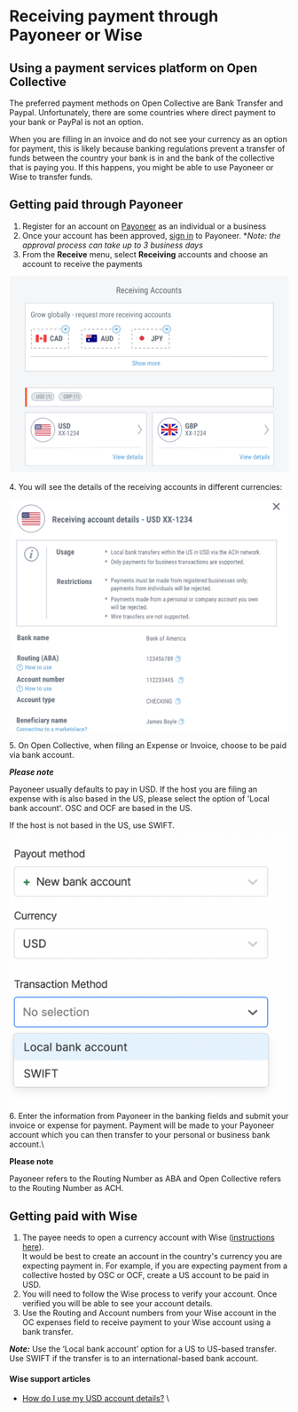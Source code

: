 # Receiving payment through Payoneer or Wise

## Using a payment services platform on Open Collective

The preferred payment methods on Open Collective are Bank Transfer and Paypal. Unfortunately, there are some countries where direct payment to your bank or PayPal is not an option.&#x20;

When you are filling in an invoice and do not see your currency as an option for payment, this is likely because banking regulations prevent a transfer of funds between the country your bank is in and the bank of the collective that is paying you. If this happens, you might be able to use Payoneer or Wise to transfer funds.

## **Getting paid through Payoneer**

1. Register for an account on [Payoneer](https://www.payoneer.com/) as an individual or a business
2. Once your account has been approved, [sign in](https://myaccount.payoneer.com/) to Payoneer. \*_Note: the approval process can take up to 3 business days_
3. From the **Receive** menu, select **Receiving** accounts and choose an account to receive the payments

![](<../.gitbook/assets/image (50).png>)

4\. You will see the details of the receiving accounts in different currencies:

![](<../.gitbook/assets/image (53) (2).png>)

5\. On Open Collective, when filing an Expense or Invoice, choose to be paid via bank account.  &#x20;

_**Please note**_&#x20;

Payoneer usually defaults to pay in USD. If the host you are filing an expense with is also based in the US, please select the option of 'Local bank account'. OSC and OCF are based in the US.

If the host is not based in the US, use SWIFT.

![](<../.gitbook/assets/image (49).png>)\
6\. Enter the information from Payoneer in the banking fields and submit your invoice or expense for payment. Payment will be made to your Payoneer account which you can then transfer to your personal or business bank account.\


**Please note**&#x20;

Payoneer refers to the Routing Number as ABA and Open Collective refers to the Routing Number as ACH.&#x20;

## Getting paid with Wise

1. The payee needs to open a currency account with Wise ([instructions here](https://wise.com/help/articles/2897234/how-do-i-open-a-currency-account)).  \
   It would be best to create an account in the country's currency you are expecting payment in. For example, if you are expecting payment from a collective hosted by OSC or OCF, create a US account to be paid in USD.
2. You will need to follow the Wise process to verify your account. Once verified you will be able to see your account details.
3. Use the Routing and Account numbers from your Wise account in the OC expenses field to receive payment to your Wise account using a bank transfer.&#x20;

_**Note:**_ Use the ‘Local bank account’ option for a US to US-based transfer. Use SWIFT if the transfer is to an international-based bank account.

#### Wise support articles

* [How do I use my USD account details?](https://wise.com/help/articles/2827506/how-do-i-use-my-usd-account-details?origin=topic-1pXx5wZnF7Rp83VWwzGPUv) \
